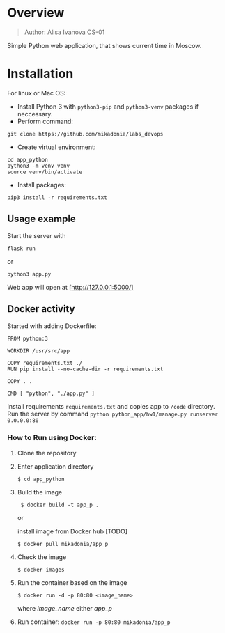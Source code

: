 # Overview
> Author: Alisa Ivanova CS-01

Simple Python web application, that shows current time in Moscow.


# Installation
For linux or Mac OS:

- Install Python 3 with `python3-pip` and `python3-venv` packages if neccessary.
- Perform command:
```
git clone https://github.com/mikadonia/labs_devops
```
- Create virtual environment:
```
cd app_python
python3 -m venv venv
source venv/bin/activate
```
- Install packages:
```
pip3 install -r requirements.txt
```


## Usage example

Start the server with 
```
flask run
``` 
  or 
```
python3 app.py
```
 Web app will open at [http://127.0.0.1:5000/]
 
 ## Docker activity
Started with adding Dockerfile:
```
FROM python:3

WORKDIR /usr/src/app

COPY requirements.txt ./
RUN pip install --no-cache-dir -r requirements.txt

COPY . .

CMD [ "python", "./app.py" ]
```
Install requirements `requirements.txt` and copies app to `/code` directory. 
Run the server by command `python python_app/hw1/manage.py runserver 0.0.0.0:80` 

### How to Run using Docker:
1. Clone the repository
2. Enter application directory

    ``$ cd app_python``

3. Build the image

    `` $ docker build -t app_p .``

    or

    install image from Docker hub [TODO]

    `` $ docker pull mikadonia/app_p ``

4. Check the image

    `` $ docker images ``

5. Run the container based on the image

    `` $ docker run -d -p 80:80 <image_name> ``

    where *image_name* either *app_p*

5. Run container:
```docker run -p 80:80 mikadonia/app_p```




